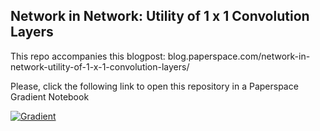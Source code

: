 ## Network in Network: Utility of 1 x 1 Convolution Layers

This repo accompanies this blogpost: blog.paperspace.com/network-in-network-utility-of-1-x-1-convolution-layers/

Please, click the following link to open this repository in a Paperspace Gradient Notebook

[![Gradient](https://assets.paperspace.io/img/gradient-badge.svg)](https://console.paperspace.com/github/gradient-ai/1x1ConvolutionLayers/blob/main/nb.ipynb?machine=Free-GPU)
